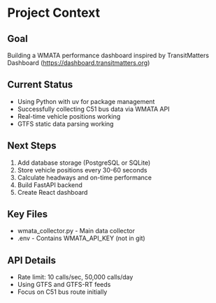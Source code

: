 # Project Context

## Goal
Building a WMATA performance dashboard inspired by TransitMatters Dashboard (https://dashboard.transitmatters.org)

## Current Status
- Using Python with uv for package management
- Successfully collecting C51 bus data via WMATA API
- Real-time vehicle positions working
- GTFS static data parsing working

## Next Steps
1. Add database storage (PostgreSQL or SQLite)
2. Store vehicle positions every 30-60 seconds
3. Calculate headways and on-time performance
4. Build FastAPI backend
5. Create React dashboard

## Key Files
- wmata_collector.py - Main data collector
- .env - Contains WMATA_API_KEY (not in git)

## API Details
- Rate limit: 10 calls/sec, 50,000 calls/day
- Using GTFS and GTFS-RT feeds
- Focus on C51 bus route initially
